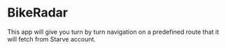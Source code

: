 # BikeRadar
This app will give you turn by turn navigation on a predefined route that it will fetch from Starve account. 
